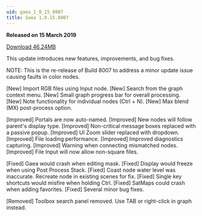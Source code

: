 ```yaml
---
uid: gaea_1_0_15_8007
title: Gaea 1.0.15.8007
---
```



**Released on 15 March 2019**

<a href="http://viridian.quadspinner.com/gaea/Gaea-1.0.15.8007.msi">Download 46.24MB</a> <br>


<div class="release-note">

This update introduces new features, improvements, and bug fixes.

NOTE: This is the re-release of Build 8007 to address a minor update issue causing faults in color nodes.

[New] Import RGB files using Input node.
[New] Search from the graph context menu.
[New] Small graph progress bar for overall processing.
[New] Note functionality for individual nodes (Ctrl + N).
[New] Max blend (MX) post-process option.

[Improved] Portals are now auto-named.
[Improved] New nodes will follow parent's display type.
[Improved] Non-critical message boxes replaced with a passive popup.
[Improved] UI Zoom slider replaced with dropdown.
[Improved] File loading performance.
[Improved] Improved diagnostics capturing.
[Improved] Warning when connecting mismatched nodes.
[Improved] File Input will now allow non-square files.

[Fixed] Gaea would crash when editing mask.
[Fixed] Display would freeze when using Post Process Stack.
[Fixed] Coast node water level was inaccurate. Recreate node in existing scenes for fix.
[Fixed] Single key shortcuts would misfire when holding Ctrl.
[Fixed] SatMaps could crash when adding favorites.
[Fixed] Several minor bug fixes.

[Removed] Toolbox search panel removed. Use TAB or right-click in graph instead.


</div>
